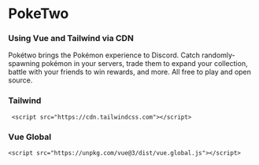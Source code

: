 # PokeTwo

### Using Vue and Tailwind via CDN

Pokétwo brings the Pokémon experience to Discord. Catch randomly-spawning pokémon in your servers, trade them to expand your collection, battle with your friends to win rewards, and more. All free to play and open source.

### Tailwind
```
 <script src="https://cdn.tailwindcss.com"></script>
```

### Vue Global
```
<script src="https://unpkg.com/vue@3/dist/vue.global.js"></script>
```